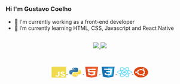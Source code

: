 ### Hi I'm Gustavo Coelho

- 🔭 I'm currently working as a front-end developer
- 🌱 I’m currently learning HTML, CSS, Javascript and React Native
##

<div align="center">
  <a href="https://github.com/gcostacoelho?tab=repositories">
  <img height="180em" src="https://github-readme-stats.vercel.app/api?username=gcostacoelho&show_icons=true&theme=dark&title_color=7FFFD4&border_color=458B74&icon_color=7FFFD4&include_all_commits=true&count_private=true"/>
  <img height="180em" src="https://github-readme-stats.vercel.app/api/top-langs/?username=gcostacoelho&layout=compact&langs_count=7&theme=dark&title_color=7FFFD4&border_color=458B74&icon_color=7FFFD4"/>
</div>

##

<div style="display: inline_block" align="center"><br>
  <img align="center" alt="Guuh-Js" height="30" width="40" src="https://raw.githubusercontent.com/devicons/devicon/master/icons/javascript/javascript-plain.svg">
  <img align="center" alt="Guuh-Python" height="30" width="40" src="https://raw.githubusercontent.com/devicons/devicon/master/icons/python/python-original.svg">
  <img align="center" alt="Guuh-HTML" height="30" width="40" src="https://raw.githubusercontent.com/devicons/devicon/master/icons/html5/html5-original.svg">
  <img align="center" alt="Guuh-CSS" height="30" width="40" src="https://raw.githubusercontent.com/devicons/devicon/master/icons/css3/css3-original.svg">
  <img align="center" alt="Guuh-React" height="30" width="40" src="https://raw.githubusercontent.com/devicons/devicon/master/icons/react/react-original.svg">
  <img align="center" alt="Guuh-Ubuntu" height="30" width="40" src="https://raw.githubusercontent.com/devicons/devicon/master/icons/ubuntu/ubuntu-plain.svg">
</div>

  ##
